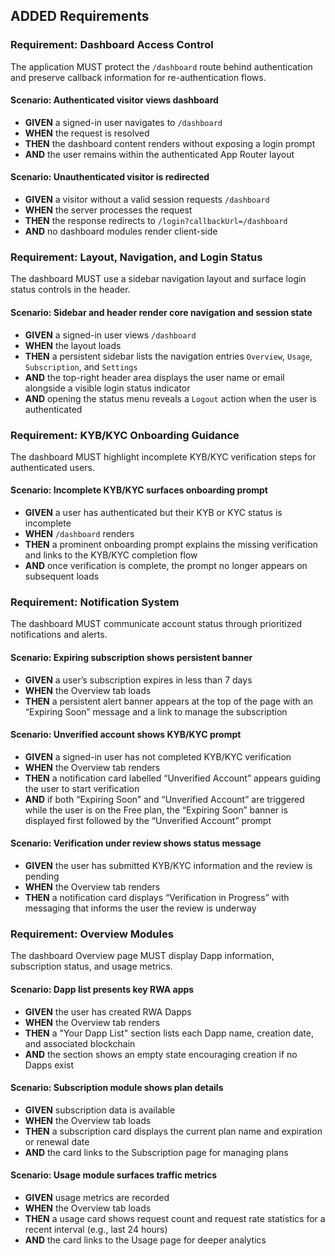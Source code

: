 ## ADDED Requirements
### Requirement: Dashboard Access Control
The application MUST protect the `/dashboard` route behind authentication and preserve callback information for re-authentication flows.

#### Scenario: Authenticated visitor views dashboard
- **GIVEN** a signed-in user navigates to `/dashboard`
- **WHEN** the request is resolved
- **THEN** the dashboard content renders without exposing a login prompt
- **AND** the user remains within the authenticated App Router layout

#### Scenario: Unauthenticated visitor is redirected
- **GIVEN** a visitor without a valid session requests `/dashboard`
- **WHEN** the server processes the request
- **THEN** the response redirects to `/login?callbackUrl=/dashboard`
- **AND** no dashboard modules render client-side

### Requirement: Layout, Navigation, and Login Status
The dashboard MUST use a sidebar navigation layout and surface login status controls in the header.

#### Scenario: Sidebar and header render core navigation and session state
- **GIVEN** a signed-in user views `/dashboard`
- **WHEN** the layout loads
- **THEN** a persistent sidebar lists the navigation entries `Overview`, `Usage`, `Subscription`, and `Settings`
- **AND** the top-right header area displays the user name or email alongside a visible login status indicator
- **AND** opening the status menu reveals a `Logout` action when the user is authenticated

### Requirement: KYB/KYC Onboarding Guidance
The dashboard MUST highlight incomplete KYB/KYC verification steps for authenticated users.

#### Scenario: Incomplete KYB/KYC surfaces onboarding prompt
- **GIVEN** a user has authenticated but their KYB or KYC status is incomplete
- **WHEN** `/dashboard` renders
- **THEN** a prominent onboarding prompt explains the missing verification and links to the KYB/KYC completion flow
- **AND** once verification is complete, the prompt no longer appears on subsequent loads

### Requirement: Notification System
The dashboard MUST communicate account status through prioritized notifications and alerts.

#### Scenario: Expiring subscription shows persistent banner
- **GIVEN** a user’s subscription expires in less than 7 days
- **WHEN** the Overview tab loads
- **THEN** a persistent alert banner appears at the top of the page with an “Expiring Soon” message and a link to manage the subscription

#### Scenario: Unverified account shows KYB/KYC prompt
- **GIVEN** a signed-in user has not completed KYB/KYC verification
- **WHEN** the Overview tab renders
- **THEN** a notification card labelled “Unverified Account” appears guiding the user to start verification
- **AND** if both “Expiring Soon” and “Unverified Account” are triggered while the user is on the Free plan, the “Expiring Soon” banner is displayed first followed by the “Unverified Account” prompt

#### Scenario: Verification under review shows status message
- **GIVEN** the user has submitted KYB/KYC information and the review is pending
- **WHEN** the Overview tab renders
- **THEN** a notification card displays “Verification in Progress” with messaging that informs the user the review is underway

### Requirement: Overview Modules
The dashboard Overview page MUST display Dapp information, subscription status, and usage metrics.

#### Scenario: Dapp list presents key RWA apps
- **GIVEN** the user has created RWA Dapps
- **WHEN** the Overview tab renders
- **THEN** a "Your Dapp List" section lists each Dapp name, creation date, and associated blockchain
- **AND** the section shows an empty state encouraging creation if no Dapps exist

#### Scenario: Subscription module shows plan details
- **GIVEN** subscription data is available
- **WHEN** the Overview tab loads
- **THEN** a subscription card displays the current plan name and expiration or renewal date
- **AND** the card links to the Subscription page for managing plans

#### Scenario: Usage module surfaces traffic metrics
- **GIVEN** usage metrics are recorded
- **WHEN** the Overview tab loads
- **THEN** a usage card shows request count and request rate statistics for a recent interval (e.g., last 24 hours)
- **AND** the card links to the Usage page for deeper analytics
